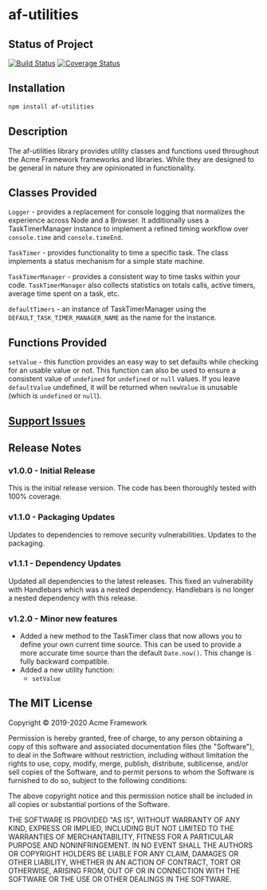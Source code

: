 # af-utilities

## Status of Project

[![Build Status](https://travis-ci.org/acmeframework/af-utilities.svg?branch=master)](https://travis-ci.org/acmeframework/af-utilities) [![Coverage Status](https://coveralls.io/repos/github/acmeframework/af-utilities/badge.svg?branch=master)](https://coveralls.io/github/acmeframework/af-utilities?branch=master)

## Installation

```bash
npm install af-utilities
```

## Description

The af-utilities library provides utility classes and functions used throughout the Acme Framework frameworks and libraries. While they are designed to be general in nature they are opinionated in functionality.

## Classes Provided

`Logger` - provides a replacement for console logging that normalizes the experience across Node and a Browser. It additionally uses a TaskTimerManager instance to implement a refined timing workflow over `console.time` and `console.timeEnd`.

`TaskTimer` - provides functionality to time a specific task. The class implements a status mechanism for a simple state machine.

`TaskTimerManager` - provides a consistent way to time tasks within your code. `TaskTimerManager` also collects statistics on totals calls, active timers, average time spent on a task, etc.

`defaultTimers` - an instance of TaskTimerManager using the `DEFAULT_TASK_TIMER_MANAGER_NAME` as the name for the instance.

## Functions Provided

`setValue` - this function provides an easy way to set defaults while checking for an usable value or not. This function can also be used to ensure a consistent value of `undefined` for `undefined` or `null` values. If you leave `defaultValue` undefined, it will be returned when `newValue` is unusable (which is `undefined` or `null`).

## [Support Issues](https://github.com/acmeframework/af-utilities/issues)

## Release Notes

### v1.0.0 - Initial Release

This is the initial release version. The code has been thoroughly tested with 100% coverage.

### v1.1.0 - Packaging Updates

Updates to dependencies to remove security vulnerabilities. Updates to the packaging.

### v1.1.1 - Dependency Updates

Updated all dependencies to the latest releases. This fixed an vulnerability with Handlebars which was a nested dependency. Handlebars is no longer a nested dependency with this release.

### v1.2.0 - Minor new features

- Added a new method to the TaskTimer class that now allows you to define your own current time source. This can be used to provide a more accurate time source than the default `Date.now()`. This change is fully backward compatible.
- Added a new utility function:
  - `setValue`

## The MIT License

Copyright &copy; 2019-2020 Acme Framework

Permission is hereby granted, free of charge, to any person obtaining a copy of this software and associated documentation files (the "Software"), to deal in the Software without restriction, including without limitation the rights to use, copy, modify, merge, publish, distribute, sublicense, and/or sell copies of the Software, and to permit persons to whom the Software is furnished to do so, subject to the following conditions:

The above copyright notice and this permission notice shall be included in all copies or substantial portions of the Software.

THE SOFTWARE IS PROVIDED "AS IS", WITHOUT WARRANTY OF ANY KIND, EXPRESS OR IMPLIED, INCLUDING BUT NOT LIMITED TO THE WARRANTIES OF MERCHANTABILITY, FITNESS FOR A PARTICULAR PURPOSE AND NONINFRINGEMENT. IN NO EVENT SHALL THE AUTHORS OR COPYRIGHT HOLDERS BE LIABLE FOR ANY CLAIM, DAMAGES OR OTHER LIABILITY, WHETHER IN AN ACTION OF CONTRACT, TORT OR OTHERWISE, ARISING FROM, OUT OF OR IN CONNECTION WITH THE SOFTWARE OR THE USE OR OTHER DEALINGS IN THE SOFTWARE.
